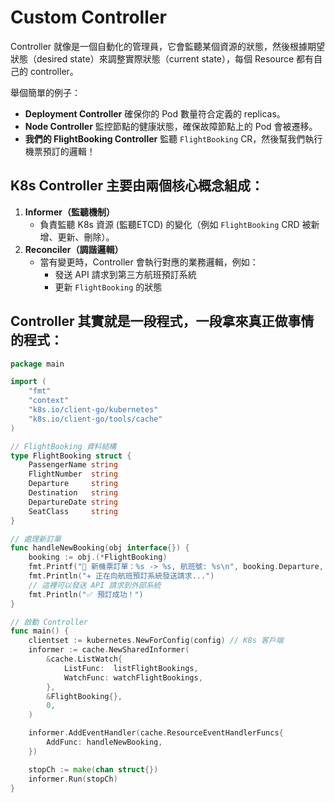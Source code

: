 # Custom Controller

Controller 就像是一個自動化的管理員，它會監聽某個資源的狀態，然後根據期望狀態（desired state）來調整實際狀態（current state），每個 Resource 都有自己的 controller。

舉個簡單的例子：

- **Deployment Controller** 確保你的 Pod 數量符合定義的 replicas。
- **Node Controller** 監控節點的健康狀態，確保故障節點上的 Pod 會被遷移。
- **我們的 FlightBooking Controller** 監聽 `FlightBooking` CR，然後幫我們執行機票預訂的邏輯！


## K8s Controller 主要由兩個核心概念組成：

1. **Informer（監聽機制）**
    - 負責監聽 K8s 資源 (監聽ETCD) 的變化（例如 `FlightBooking` CRD 被新增、更新、刪除）。
2. **Reconciler（調諧邏輯）**
    - 當有變更時，Controller 會執行對應的業務邏輯，例如：
        - 發送 API 請求到第三方航班預訂系統
        - 更新 `FlightBooking` 的狀態

## Controller 其實就是一段程式，一段拿來真正做事情的程式：
```go
package main

import (
    "fmt"
    "context"
    "k8s.io/client-go/kubernetes"
    "k8s.io/client-go/tools/cache"
)

// FlightBooking 資料結構
type FlightBooking struct {
    PassengerName string
    FlightNumber  string
    Departure     string
    Destination   string
    DepartureDate string
    SeatClass     string
}

// 處理新訂單
func handleNewBooking(obj interface{}) {
    booking := obj.(*FlightBooking)
    fmt.Printf("📌 新機票訂單：%s -> %s, 航班號: %s\n", booking.Departure, booking.Destination, booking.FlightNumber)
    fmt.Println("✈️ 正在向航班預訂系統發送請求...")
    // 這裡可以發送 API 請求到外部系統
    fmt.Println("✅ 預訂成功！")
}

// 啟動 Controller
func main() {
    clientset := kubernetes.NewForConfig(config) // K8s 客戶端
    informer := cache.NewSharedInformer(
        &cache.ListWatch{
            ListFunc:  listFlightBookings,
            WatchFunc: watchFlightBookings,
        },
        &FlightBooking{},
        0,
    )

    informer.AddEventHandler(cache.ResourceEventHandlerFuncs{
        AddFunc: handleNewBooking,
    })

    stopCh := make(chan struct{})
    informer.Run(stopCh)
}

```